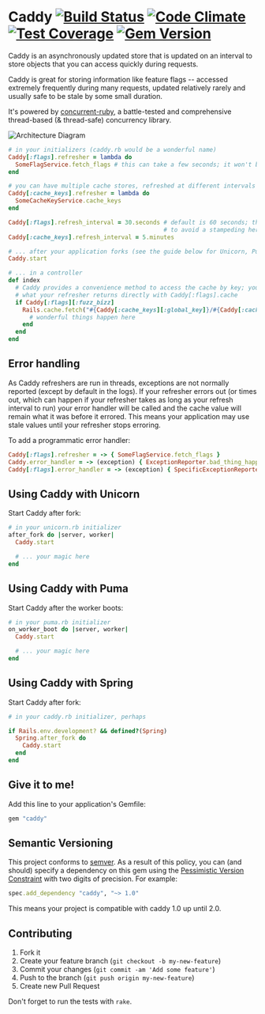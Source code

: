 # Caddy [![Build Status](https://travis-ci.org/nickelser/caddy.svg?branch=master)](https://travis-ci.org/nickelser/caddy) [![Code Climate](https://codeclimate.com/github/nickelser/caddy/badges/gpa.svg)](https://codeclimate.com/github/nickelser/caddy) [![Test Coverage](https://codeclimate.com/github/nickelser/caddy/badges/coverage.svg)](https://codeclimate.com/github/nickelser/caddy) [![Gem Version](https://badge.fury.io/rb/caddy.svg)](http://badge.fury.io/rb/caddy)

Caddy is an asynchronously updated store that is updated on an interval to store objects that you can access quickly during requests.

Caddy is great for storing information like feature flags -- accessed extremely frequently during many requests, updated relatively rarely and usually safe to be stale by some small duration.

It's powered by [concurrent-ruby](https://github.com/ruby-concurrency/concurrent-ruby), a battle-tested and comprehensive thread-based (& thread-safe) concurrency library.

![Architecture Diagram](https://rawgit.com/nickelser/caddy/master/docs/architecture.svg)

```ruby
# in your initializers (caddy.rb would be a wonderful name)
Caddy[:flags].refresher = lambda do
  SomeFlagService.fetch_flags # this can take a few seconds; it won't block requests when you use it later
end

# you can have multiple cache stores, refreshed at different intervals
Caddy[:cache_keys].refresher = lambda do
  SomeCacheKeyService.cache_keys
end

Caddy[:flags].refresh_interval = 30.seconds # default is 60 seconds; the actual amount is smoothed slightly
                                            # to avoid a stampeding herd of refreshes
Caddy[:cache_keys].refresh_interval = 5.minutes

# ... after your application forks (see the guide below for Unicorn, Puma & Spring)
Caddy.start

# ... in a controller
def index
  # Caddy provides a convenience method to access the cache by key; you can also access
  # what your refresher returns directly with Caddy[:flags].cache
  if Caddy[:flags][:fuzz_bizz]
    Rails.cache.fetch("#{Caddy[:cache_keys][:global_key]}/#{Caddy[:cache_keys][:index_key]}/foo/bar") do
      # wonderful things happen here
    end
  end
end
```

## Error handling

As Caddy refreshers are run in threads, exceptions are not normally reported (except by default in the logs). If your refresher errors out (or times out, which can happen if your refresher takes as long as your refresh interval to run) your error handler will be called and the cache value will remain what it was before it errored. This means your application may use stale values until your refresher stops erroring.

To add a programmatic error handler:

```ruby
Caddy[:flags].refresher = -> { SomeFlagService.fetch_flags }
Caddy.error_handler = -> (exception) { ExceptionReporter.bad_thing_happened(exception) } # global (all caches) error handler
Caddy[:flags].error_handler = -> (exception) { SpecificExceptionReporter.worse_thing_happened(exception) } # cache-specific error reporters also supported
```

## Using Caddy with Unicorn

Start Caddy after fork:

```ruby
# in your unicorn.rb initializer
after_fork do |server, worker|
  Caddy.start

  # ... your magic here
end
```

## Using Caddy with Puma

Start Caddy after the worker boots:

```ruby
# in your puma.rb initializer
on_worker_boot do |server, worker|
  Caddy.start

  # ... your magic here
end
```

## Using Caddy with Spring

Start Caddy after fork:

```ruby
# in your caddy.rb initializer, perhaps

if Rails.env.development? && defined?(Spring)
  Spring.after_fork do
    Caddy.start
  end
end
```

## Give it to me!

Add this line to your application's Gemfile:

```ruby
gem "caddy"
```

## Semantic Versioning

This project conforms to [semver](http://semver.org/). As a result of this
policy, you can (and should) specify a dependency on this gem using the
[Pessimistic Version Constraint](http://guides.rubygems.org/patterns/) with
two digits of precision. For example:

```ruby
spec.add_dependency "caddy", "~> 1.0"
```

This means your project is compatible with caddy 1.0 up until 2.0.

## Contributing

1. Fork it
2. Create your feature branch (`git checkout -b my-new-feature`)
3. Commit your changes (`git commit -am 'Add some feature'`)
4. Push to the branch (`git push origin my-new-feature`)
5. Create new Pull Request

Don't forget to run the tests with `rake`.

